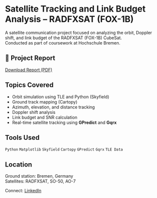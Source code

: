 
# Satellite Tracking and Link Budget Analysis – RADFXSAT (FOX-1B)

A satellite communication project focused on analyzing the orbit, Doppler shift, and link budget of the RADFXSAT (FOX-1B) CubeSat.  
Conducted as part of coursework at Hochschule Bremen.

## 📄 Project Report

[Download Report (PDF)](./Satellite-Tracking-Report.pdf)

##  Topics Covered

- Orbit simulation using TLE and Python (Skyfield)
- Ground track mapping (Cartopy)
- Azimuth, elevation, and distance tracking
- Doppler shift analysis
- Link budget and SNR calculation
- Real-time satellite tracking using **GPredict** and **Gqrx**

##  Tools Used

`Python` `Matplotlib` `Skyfield` `Cartopy` `GPredict` `Gqrx` `TLE Data`

##  Location

Ground station: Bremen, Germany  
Satellites: RADFXSAT, SO-50, AO-7



 Connect: [LinkedIn](https://www.linkedin.com/in/md-jahangir02)
